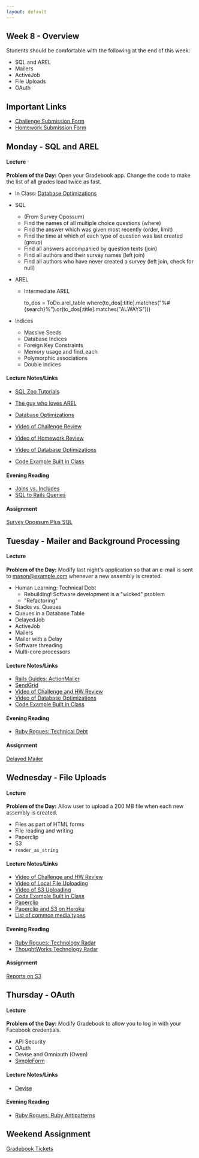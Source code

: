 ```yaml
---
layout: default
---
```


## Week 8 - Overview

Students should be comfortable with the following at the end of this week:

* SQL and AREL
* Mailers
* ActiveJob
* File Uploads
* OAuth


## Important Links

* [Challenge Submission Form](http://goo.gl/forms/OzzXZL6iEF)
* [Homework Submission Form](http://goo.gl/forms/o9so3mi9Sd)


## Monday - SQL and AREL

#### Lecture

**Problem of the Day:** Open your Gradebook app.  Change the code to make the list of all grades load twice as fast.

* In Class: [Database Optimizations](https://github.com/tiyd-rails-2015-05/database_optimizations)
* SQL
  * (From Survey Opossum)
  * Find the names of all multiple choice questions (where)
  * Find the answer which was given most recently (order, limit)
  * Find the time at which of each type of question was last created (group)
  * Find all answers accompanied by question texts (join)
  * Find all authors and their survey names (left join)
  * Find all authors who have never created a survey (left join, check for null)
* AREL
  * Intermediate AREL

    to_dos = ToDo.arel_table
    where(to_dos[:title].matches("%#{search}%").or(to_dos[:title].matches("ALWAYS")))

* Indices
  * Massive Seeds
  * Database Indices
  * Foreign Key Constraints
  * Memory usage and find_each
  * Polymorphic associations
  * Double indices

#### Lecture Notes/Links

* [SQL Zoo Tutorials](http://sqlzoo.net/wiki/Main_Page)
* [The guy who loves AREL](http://www.youtube.com/watch?v=ShPAxNcLm3o)

* [Database Optimizations](https://github.com/tiyd-rails-2015-01/database_optimizations)
* [Video of Challenge Review](http://youtu.be/TWh8Ry4OQZc)
* [Video of Homework Review](https://www.youtube.com/watch?v=jlJnz0haP-s)
* [Video of Database Optimizations](http://youtu.be/MfY1mBw0OQU)
* [Code Example Built in Class](https://github.com/tiyd-rails-2015-01/tons_of_students_example)

#### Evening Reading

* [Joins vs. Includes](http://blog.bigbinary.com/2013/07/01/preload-vs-eager-load-vs-joins-vs-includes.html)
* [SQL to Rails Queries](http://guides.rubyonrails.org/v3.2.13/active_record_querying.html)

#### Assignment

[Survey Opossum Plus SQL](https://github.com/tiyd-rails-2015-05/survey_opossum_plus_sql)


## Tuesday - Mailer and Background Processing

#### Lecture

**Problem of the Day:** Modify last night's application so that an e-mail is sent to mason@example.com whenever a new assembly is created.

* Human Learning: Technical Debt
  * Rebuilding!  Software development is a "wicked" problem
  * "Refactoring"
* Stacks vs. Queues
* Queues in a Database Table
* DelayedJob
* ActiveJob
* Mailers
* Mailer with a Delay
* Software threading
* Multi-core processors

#### Lecture Notes/Links

* [Rails Guides: ActionMailer](http://guides.rubyonrails.org/action_mailer_basics.html)
* [SendGrid](https://addons.heroku.com/sendgrid?utm_campaign=category&utm_medium=dashboard&utm_source=addons)
* [Video of Challenge and HW Review](https://www.youtube.com/watch?v=wla10CPMTUg)
* [Video of Database Optimizations](https://www.youtube.com/watch?v=sPkraiw-IOI)
* [Code Example Built in Class](https://github.com/tiyd-rails-2015-01/mailer_example)

#### Evening Reading

* [Ruby Rogues: Technical Debt](http://devchat.tv/ruby-rogues/technical-debt)

#### Assignment

[Delayed Mailer](https://github.com/tiyd-rails-2015-05/delayed_mailer)


## Wednesday - File Uploads

#### Lecture

**Problem of the Day:** Allow user to upload a 200 MB file when each new assembly is created.

* Files as part of HTML forms
* File reading and writing
* Paperclip
* S3
* `render_as_string`

#### Lecture Notes/Links

* [Video of Challenge and HW Review](http://youtu.be/X-mKXOMm2hU)
* [Video of Local File Uploading](http://youtu.be/zQNPnmsRxGM)
* [Video of S3 Uploading](http://youtu.be/bAeGKJ-Wl4g)
* [Code Example Built in Class](https://github.com/tiyd-rails-2015-01/s3_example)
* [Paperclip](https://github.com/thoughtbot/paperclip)
* [Paperclip and S3 on Heroku](https://devcenter.heroku.com/articles/paperclip-s3)
* [List of common media types](http://en.wikipedia.org/wiki/Internet_media_type#List_of_common_media_types)

#### Evening Reading

* [Ruby Rogues: Technology Radar](http://devchat.tv/ruby-rogues/195-rr-building-your-technology-radar-with-neal-ford)
* [ThoughtWorks Technology Radar](http://www.thoughtworks.com/radar/tools)

#### Assignment

[Reports on S3](https://github.com/tiyd-rails-2015-05/reports_on_s3)


## Thursday - OAuth

#### Lecture

**Problem of the Day:** Modify Gradebook to allow you to log in with your Facebook credentials.

* API Security
* OAuth
* Devise and Omniauth (Owen)
* [SimpleForm](https://github.com/plataformatec/simple_form)

#### Lecture Notes/Links

* [Devise](https://github.com/plataformatec/devise)

#### Evening Reading

* [Ruby Rogues: Ruby Antipatterns](http://devchat.tv/ruby-rogues/032-rr-ruby-antipatterns)

## Weekend Assignment

[Gradebook Tickets](https://github.com/tiyd-rails-2015-05/gradebook_tickets)
